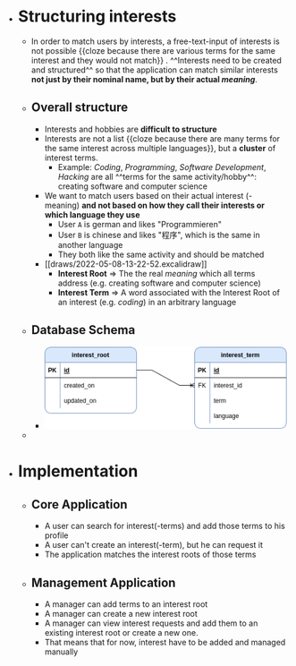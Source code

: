 - # Structuring interests
	- In order to match users by interests, a free-text-input of interests is not possible {{cloze because there are various terms for the same interest and they would not match}} . ^^Interests need to be created and structured^^ so that the application can match similar interests **not just by their nominal name, but by their actual _meaning_**.
	- ## Overall structure
		- Interests and hobbies are **difficult to structure**
		- Interests are not a list {{cloze because there are many terms for the same interest across multiple languages}}, but a **cluster** of interest terms.
			- Example: _Coding_, _Programming_, _Software Development_, _Hacking_ are all ^^terms for the same activity/hobby^^: creating software and computer science
		- We want to match users based on their actual interest (-meaning) **and not based on how they call their interests or which language they use**
			- User `A` is german and likes "Programmieren"
			- User `B` is chinese and likes "程序", which is the same in another language
			- They both like the same activity and should be matched
		- [[draws/2022-05-08-13-22-52.excalidraw]]
			- **Interest Root** => The the real _meaning_ which all terms address (e.g. creating software and computer science)
			- **Interest Term** => A word associated with the Interest Root of an interest (e.g. _coding_) in an arbitrary language
	- ## Database Schema
		- ![connect-me-data-Page-3.drawio.png](../assets/connect-me-data-Page-3.drawio_1652009962996_0.png)
	-
- # Implementation
	- ## Core Application
		- A user can search for interest(-terms) and add those terms to his profile
		- A user can't create an interest(-term), but he can request it
		- The application matches the interest roots of those terms
	- ## Management Application
		- A manager can add terms to an interest root
		- A manager can create a new interest root
		- A manager can view interest requests and add them to an existing interest root or create a new one.
		- That means that for now, interest have to be added and managed manually